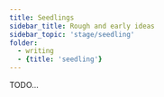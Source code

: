 ```yaml
---
title: Seedlings
sidebar_title: Rough and early ideas
sidebar_topic: 'stage/seedling'
folder:
  - writing
  - {title: 'seedling'}
---
```


TODO...
